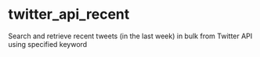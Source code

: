# twitter_api_recent
Search and retrieve recent tweets (in the last week) in bulk from Twitter API using specified keyword 
